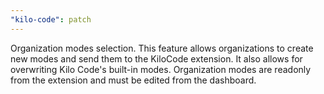 ```yaml
---
"kilo-code": patch
---
```


Organization modes selection. This feature allows organizations to create
new modes and send them to the KiloCode extension. It also allows for
overwriting Kilo Code's built-in modes. Organization modes are readonly
from the extension and must be edited from the dashboard.
